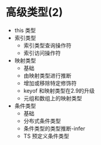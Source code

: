 # 高级类型(2)
- this 类型
- 索引类型
  - 索引类型查询操作符
  - 索引访问操作符
- 映射类型
  - 基础
  - 由映射类型进行推断
  - 增加或移除特定修饰符
  - keyof 和映射类型在2.9的升级
  - 元组和数组上的映射类型
- 条件类型
  - 基础
  - 分布式条件类型
  - 条件类型的类型推断-infer
  - TS 预定义条件类型

